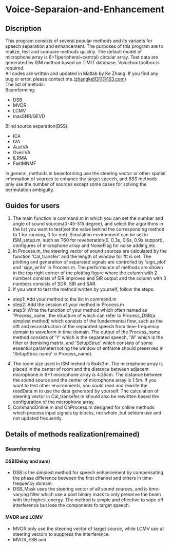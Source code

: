 # Voice-Separaion-and-Enhancement
## Discription  
This program consists of several popular methods and its variants for speech separation and enhancement. The purposes of this program are to realize, test and compare methods quickly. The default model of microphone array is 6+1(peripheral+central) circular array. Test data are generated by ISM method based on TIMIT database. Voicebox toolbox is required.  
All codes are written and updated in Matlab by Ke Zhang. If you find any bug or error, please contact me.(zhangke9311@163.com)  
The list of metods:  
Beamforming:  
* DSB  
* MVDR  
* LCMV  
* maxSNR/GEVD  

Blind source separation(BSS):  
* ICA  
* IVA  
* AuxIVA  
* OverIVA  
* ILRMA  
* FastMNMF  

In general, methods in beamforming use the steering vector or other spatial information of sources to enhance the target speech, and BSS methods only use the number of sources except some cases for solving the permutation ambiguity.  
## Guides for users  
1. The main function is command.m in which you can set the number and angle of sound sources(0-45-315 degree), and select the algorithms in the list you want to test(set the value behind the corresponding method to 1 for running, 0 for not). Simulation environment can be set in ISM_setup.m, such as T60 for reveberation(0, 0.3s, 0.6s, 0.9s support), configures of microphone array and NoiseFlag for noise adding,etc.  
2. In Process.m, the steering vector of sound sources are calculated by the function 'Cal_transfer' and the length of window for fft is set. The plotting and generation of separated signals are controlled by 'sign_plot' and 'sign_write' in Process.m. The performance of methods are shown in the top right corner of the plotting figure where the column with 2 numbers consists of SIR improved and SIR output and the column with 3 numbers consists of SDR, SIR and SAR.   
3. If you want to test the method written by yourself, follow the steps:  
* step1: Add your method to the list in command.m  
* step2: Add the session of your method in Process.m  
* step3: Write the function of your method which often named as 'Process_name', the structure of which can refer to Process_DSB(a simplest method) which consists of the fundermental flow, such as the stft and reconstruction of the separated speech from time-frequency domain to waveform in time domain. The output of the Process_name method consists of 'Y' which is the separated speech, 'W' which is the filter or demixing matrix, and 'SetupStruc' which consists of some essential parameter(noting the window of enframe should preserved in 'SetupStruc.name' in Process_name).  
4. The room size used in ISM mehod is 6x4x3m. The microphone array is placed in the center of room and the distance between adjacent microphone in 6+1 microphone array is 4.35cm. The distance between the sound source and the center of microphone array is 1.5m. If you want to test other environments, you sould read and rewrite the readData.m to use the data generated by yourself. The calculation of steering vector in Cal_transefer.m should also be rewritten based the configuration of the microphone array.  
5. CommandOnline.m and OnProcess.m designed for online methods which process input signals by blocks, not whole ,but seldom use and not updated frequently.  

## Details of methods realization(remained)  
### Beamforming  
#### DSB(Delay and sum)
* DSB is the simplest method for speech enhancement by compensating the phase difference between the first channel and others in time-frequency domain.
* DSB_Mask uses the steering vector of all sound sources, and is time-varying filter which use a post binary mask to only preserve the beam with the highest energy. The method is simple and effective to wipe off interference but lose the components fo target speech.  
#### MVDR and LCMV
* MVDR only use the steering vector of target source, while LCMV use all steering vectors to suppress the interference.  
* MVDR_ESB and 

